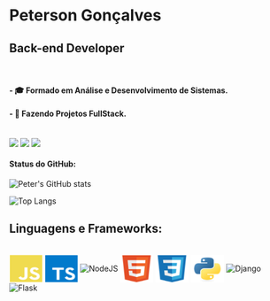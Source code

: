 # Peterson Gonçalves
## Back-end Developer

<br>

#### - 🎓 Formado em Análise e Desenvolvimento de Sistemas.
#### - 🌱 Fazendo Projetos FullStack.

<br>

<div> 
  <a href="https://www.linkedin.com/in/petterzz/" target="_blank"><img src="https://img.shields.io/badge/-LinkedIn-%230077B5?style=for-the-badge&logo=linkedin&logoColor=white" target="_blank"></a>
  <a href="mailto:petersong2003@hotmail.com" target="_blank"><img src="https://img.shields.io/badge/Microsoft_Outlook-0078D4?style=for-the-badge&logo=microsoft-outlook&logoColor=white" target="_blank"></a>
  <a href = "mailto:petersong2003@gmail.com"><img src="https://img.shields.io/badge/Gmail-D14836?style=for-the-badge&logo=gmail&logoColor=white" target="_blank"></a>
</div>


#### Status do GitHub:

![Peter's GitHub stats](https://github-readme-stats.vercel.app/api?username=Pettzr&show_icons=true&theme=radical)

![Top Langs](https://github-readme-stats.vercel.app/api/top-langs/?username=Pettzr&theme=radical)


##

## Linguagens e Frameworks:

<div style="display: inline_block"><br>
  <img align="center" alt="Js" height="50" width="60" src="https://raw.githubusercontent.com/devicons/devicon/master/icons/javascript/javascript-plain.svg">
  <img align="center" alt="Ts" height="50" width="60" src="https://raw.githubusercontent.com/devicons/devicon/master/icons/typescript/typescript-plain.svg">
  <img align="center" alt="NodeJS" height="50" width="60" src="https://cdn.jsdelivr.net/gh/devicons/devicon@latest/icons/nodejs/nodejs-original.svg">
  <img align="center" alt="HTML" height="50" width="60" src="https://raw.githubusercontent.com/devicons/devicon/master/icons/html5/html5-original.svg">
  <img align="center" alt="CSS" height="50" width="60" src="https://raw.githubusercontent.com/devicons/devicon/master/icons/css3/css3-original.svg">
  <img align="center" alt="Python" height="50" width="60" src="https://raw.githubusercontent.com/devicons/devicon/master/icons/python/python-original.svg">
  <img align="center" alt="Django" height="50" width="60" src="https://cdn.jsdelivr.net/gh/devicons/devicon@latest/icons/django/django-plain.svg">
  <img align="center" alt="Flask" height="50" width="60" src="https://cdn.jsdelivr.net/gh/devicons/devicon@latest/icons/flask/flask-original.svg">
</div>
